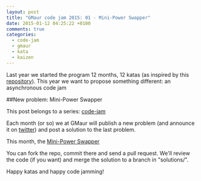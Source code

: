 ```yaml
---
layout: post
title: "GMaur code jam 2015: 01 - Mini-Power Swapper"
date: 2015-01-12 04:25:22 +0100
comments: true
categories:
  - code-jam
  - gmaur
  - kata
  - kaizen 
---
```




Last year we started the program 12 months, 12 katas (as inspired by this [repository](https://github.com/12meses12katas)). This year we want to propose something different: an asynchronous code jam

##New problem: Mini-Power Swapper

This post belongs to a series: [code-jam](/{{site.category_dir}}/code-jam)

Each month (or so) we at GMaur will publish a new problem (and announce it on [twitter](https://twitter.com/gmaurcom)) and post a solution to the last problem.

This month, the [Mini-Power Swapper](https://github.com/GMaur/code-jam-2015/tree/master/problem-01)

You can fork the repo, commit there and send a pull request. We'll review the code (if you want) and merge the solution to a branch in "solutions/".

Happy katas and happy code jamming!